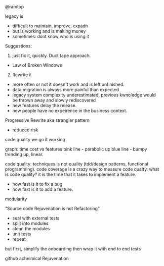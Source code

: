 @ramtop

legacy is
- difficult to maintain, improve, expadn
- but is working and is making money
- sometimes: dont know who is using it

Suggestions:

1. just fix it, quickly. Duct tape approach.
- Law of Broken Windows

2. Rewrite it
- more often or not it doesn't work and is left unfinished.
- data migration is always more painful than expected
- legacy system complexity underestimated, previous kwnoledge would be thrown away and slowly rediscovered
- new features delay the release. 
- new people have no expeirence in the business context.

Progressive Rewrite aka strangler pattern
- reduced risk

code quality
we go it working

graph: time cost vs features
pink line - parabolic up
blue line - bumpy trending up, linear.

code quality: techniques is not quality (tdd/design patterns, functional programming). code coverage is a crazy way to measure code qualty.
what is code quality?
it is the time that it takes to implement a feature.
- how fast is it to fix a bug
- how fast is it to add a feature.

modularity

"Source code Rejuvenation is not Refactoring"

- seal with external tests
- split into modules
- clean the modules
- unit tests
- repeat

but first, simplify the onboarding
then wrap it with end to end tests

github achelmical Rejuvenation
